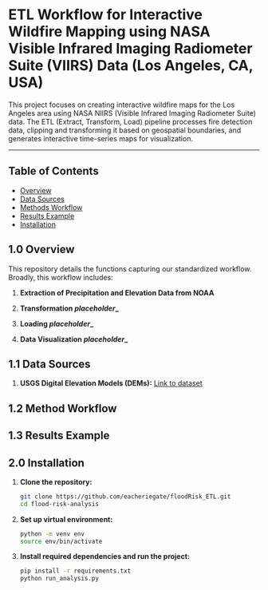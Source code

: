 # ETL Workflow for Interactive Wildfire Mapping using NASA Visible Infrared Imaging Radiometer Suite (VIIRS) Data (Los Angeles, CA, USA)

This project focuses on creating interactive wildfire maps for the Los Angeles area using NASA NIIRS (Visible Infrared Imaging Radiometer Suite) data. The ETL (Extract, Transform, Load) pipeline processes fire detection data, clipping and transforming it based on geospatial boundaries, and generates interactive time-series maps for visualization.

---

## Table of Contents
- [Overview](#10-overview)
- [Data Sources](#11-data-sources)
- [Methods Workflow](12-method-workflow)
- [Results Example](13-results-example)
- [Installation](#20-installation)

## 1.0 Overview

This repository details the functions capturing our standardized workflow. Broadly, this workflow includes:

1. **Extraction of Precipitation and Elevation Data from NOAA**
   
2. **Transformation _placeholder__**

3. **Loading _placeholder__**

4. **Data Visualization _placeholder__**

## 1.1 Data Sources

1. **USGS Digital Elevation Models (DEMs):** [Link to dataset](https://apps.nationalmap.gov/downloader/)

## 1.2 Method Workflow

## 1.3 Results Example

## 2.0 Installation

1. **Clone the repository:**
   ```bash
   git clone https://github.com/eacheriegate/floodRisk_ETL.git
   cd flood-risk-analysis

2. **Set up virtual environment:**
   ```bash
   python -m venv env
   source env/bin/activate

3. **Install required dependencies and run the project:**
   ```bash
   pip install -r requirements.txt
   python run_analysis.py


